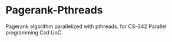 # Pagerank-Pthreads
Pagerank algorithm parallelized with pthreads. for CS-342 Parallel programming Csd UoC. 
